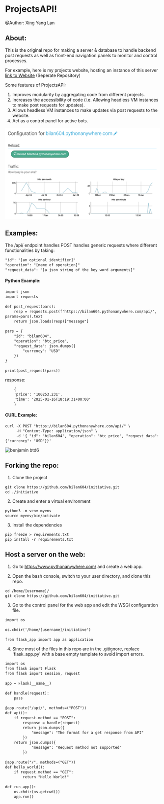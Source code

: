 # ProjectsAPI!  
@Author: Xing Yang Lan

## About:

This is the original repo for making a server & database to handle backend post requests as well as front-end navigation panels to monitor and control processes. 

For example, here is my projects website, hosting an instance of this server [link to Website](http://bilan604.pythonanywhere.com) (Seperate Repository)

Some features of ProjectsAPI:  
1. Improves modularity by aggregating code from different projects.  
2. Increases the accessibility of code (i.e. Allowing headless VM instances to make post requests for updates).  
3. Allows headless VM instances to make updates via post requests to the website.  
4. Act as a control panel for active bots.  

![PythonAnywhere Image](https://raw.githubusercontent.com/bilan604/initiative/main/assets/pythonanywhere.png)

## Examples:

The /api/ endpoint handles POST handles generic requests where different functionalities by taking:
```
"id": "[an optional identifier]"
"operation": "[name of operation]"
"request_data": "[a json string of the key word arguments]"
```

#### Python Example:
```
import json
import requests

def post_request(pars):
    resp = requests.post(f'https://bilan604.pythonanywhere.com/api/', params=pars).text
    return json.loads(resp)["message"]

pars = {
    "id": "bilan604",
    "operation": "btc_price",
    "request_data": json.dumps({
        "currency": "USD"
    })
}

print(post_request(pars))
```

response:
```
    {
    'price': '100253.231',
    'time': '2025-01-16T18:19:31+00:00'
    }
```

#### CURL Example:
```
curl -X POST "https://bilan604.pythonanywhere.com/api/" \
     -H "Content-Type: application/json" \
     -d '{ "id": "bilan604", "operation": "btc_price", "request_data": {"currency": "USD"}}'
```

![benjamin btd6](https://static.wikia.nocookie.net/b__/images/a/af/BenjaminPortrait.png/revision/latest/smart/width/400/height/225?cb=20190612025211&path-prefix=bloons)

## Forking the repo:  
1. Clone the project
```
git clone https://github.com/bilan604/initiative.git
cd ./initiative
```

2. Create and enter a virtual environment
```
python3 -m venv myenv
source myenv/bin/activate
```

3. Install the dependencies
```
pip freeze > requirements.txt
pip install -r requirements.txt
```

## Host a server on the web:  

1. Go to https://www.pythonanywhere.com/ and create a web app.

2. Open the bash console, switch to your user directory, and clone this repo.
```
cd /home/[username]/
git clone https://github.com/bilan604/initiative.git
```

3. Go to the control panel for the web app and edit the WSGI configuration file.
```
import os

os.chdir('/home/[username]/initiative')

from flask_app import app as application
```

4. Since most of the files in this repo are in the .gitignore, replace 'flask_app.py' with a base empty template to avoid import errors.
```
import os
from flask import Flask
from flask import session, request

app = Flask(__name__)

def handle(request):
    pass

@app.route("/api/", methods=("POST"))
def api():
    if request.method == "POST":
        response = handle(request)
        return json.dumps({
            "message": "The format for a get response from API"
        })
    return json.dumps({
            "message": "Request method not supported"
        })

@app.route("/", methods=("GET"))
def hello_world():
    if request.method == "GET":
        return "Hello World!"

def run_app():
    os.chdir(os.getcwd())
    app.run()
```


